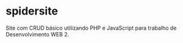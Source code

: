 # spidersite
Site com CRUD básico utilizando PHP e JavaScript para trabalho de Desenvolvimento WEB 2.
